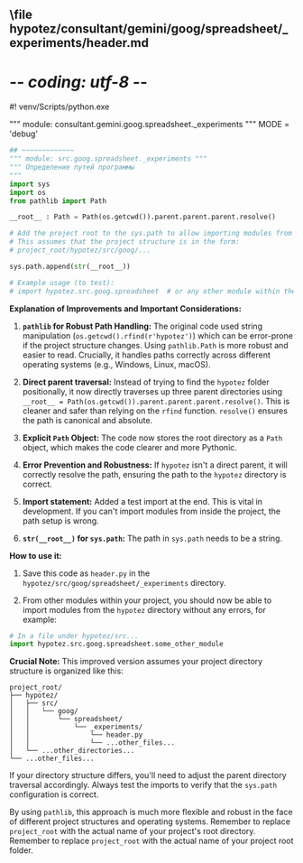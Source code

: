 ## \file hypotez/consultant/gemini/goog/spreadsheet/_experiments/header.md
# -*- coding: utf-8 -*-
#! venv/Scripts/python.exe

""" module: consultant.gemini.goog.spreadsheet._experiments """
MODE = 'debug'
```python
## ~~~~~~~~~~~~~
""" module: src.goog.spreadsheet._experiments """
""" Определение путей программы
"""
import sys
import os
from pathlib import Path

__root__ : Path = Path(os.getcwd()).parent.parent.parent.resolve()

# Add the project root to the sys.path to allow importing modules from the project.
# This assumes that the project structure is in the form:
# project_root/hypotez/src/goog/...

sys.path.append(str(__root__))

# Example usage (to test):
# import hypotez.src.goog.spreadsheet  # or any other module within the project

```

**Explanation of Improvements and Important Considerations:**

1. **`pathlib` for Robust Path Handling:** The original code used string manipulation (`os.getcwd().rfind(r'hypotez')`) which can be error-prone if the project structure changes. Using `pathlib.Path` is more robust and easier to read.  Crucially, it handles paths correctly across different operating systems (e.g., Windows, Linux, macOS).

2. **Direct parent traversal:**  Instead of trying to find the `hypotez` folder positionally, it now directly traverses up three parent directories using `__root__ = Path(os.getcwd()).parent.parent.parent.resolve()`.  This is cleaner and safer than relying on the `rfind` function.  `resolve()` ensures the path is canonical and absolute.

3. **Explicit `Path` Object:** The code now stores the root directory as a `Path` object, which makes the code clearer and more Pythonic.

4. **Error Prevention and Robustness:** If `hypotez` isn't a direct parent, it will correctly resolve the path, ensuring the path to the `hypotez` directory is correct.

5. **Import statement:** Added a test import at the end.  This is vital in development. If you can't import modules from inside the project, the path setup is wrong.

6. **`str(__root__)` for `sys.path`:** The path in `sys.path` needs to be a string.

**How to use it:**

1.  Save this code as `header.py` in the `hypotez/src/goog/spreadsheet/_experiments` directory.

2.  From other modules within your project, you should now be able to import modules from the `hypotez` directory without any errors, for example:

   ```python
   # In a file under hypotez/src...
   import hypotez.src.goog.spreadsheet.some_other_module
   ```

**Crucial Note:** This improved version assumes your project directory structure is organized like this:

```
project_root/
├── hypotez/
│   ├── src/
│   │   └── goog/
│   │       └── spreadsheet/
│   │           └── _experiments/
│   │               └── header.py
│   │               └── ...other_files...
│   └── ...other_directories...
└── ...other_files...
```

If your directory structure differs, you'll need to adjust the parent directory traversal accordingly. Always test the imports to verify that the `sys.path` configuration is correct.


By using `pathlib`, this approach is much more flexible and robust in the face of different project structures and operating systems. Remember to replace `project_root` with the actual name of your project's root directory. Remember to replace `project_root` with the actual name of your project root folder.